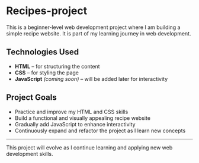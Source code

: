 # Recipes-project
This is a beginner-level web development project where I am building a simple recipe website. It is part of my learning journey in web development.

## Technologies Used

- **HTML** – for structuring the content
- **CSS** – for styling the page
- **JavaScript** *(coming soon)* – will be added later for interactivity

## Project Goals

- Practice and improve my HTML and CSS skills
- Build a functional and visually appealing recipe website
- Gradually add JavaScript to enhance interactivity
- Continuously expand and refactor the project as I learn new concepts

---

This project will evolve as I continue learning and applying new web development skills.
